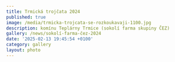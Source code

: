 ```yaml
---
title: Trmická trojčata 2024
published: true
image: /media/trmicka-trojcata-se-rozkoukavaji-1100.jpg
description: komínu Teplárny Trmice (sokolí farma skupiny ČEZ)
gallery: /news/sokolí-farma-čez-2024
date: '2025-02-13 19:45:54 +0100'
category: gallery
layout: photo
---
```



